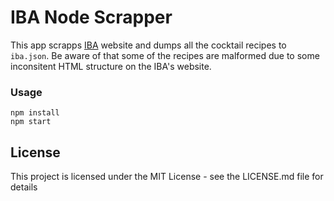 # IBA Node Scrapper

This app scrapps [IBA](https://iba-world.com/) website and dumps all the cocktail recipes to `iba.json`. 
Be aware of that some of the recipes are malformed due to some inconsitent HTML structure on the IBA's website.

### Usage
```
npm install
npm start
```

## License

This project is licensed under the MIT License - see the LICENSE.md file for details
